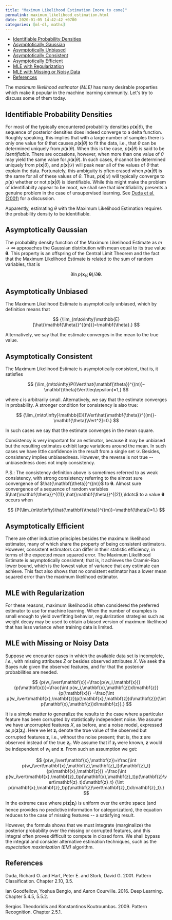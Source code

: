 ```yaml
---
title: "Maximum Likelihood Estimation [more to come]"
permalink: maximum_likelihood_estimation.html
date: 2020-01-05 14:42:42 +0700
categories: [ml-dl, maths]
---
```


- [Identifiable Probability Densities](#identifiable-probability-densities)
- [Asymptotically Gaussian](#asymptotically-gaussian)
- [Asymptotically Unbiased](#asymptotically-unbiased)
- [Asymptotically Consistent](#asymptotically-consistent)
- [Asymptotically Efficient](#asymptotically-efficient)
- [MLE with Regularization](#mle-with-regularization)
- [MLE with Missing or Noisy Data](#mle-with-missing-or-noisy-data)
- [References](#references)

The *maximum likelihood estimator (MLE)* has many desirable properties which make it popular in the machine learning
community. Let's try to discuss some of them today.

## Identifiable Probability Densities
For most of the typically encountered probability densities $p(\mathbf{x}\vert\theta)$, the sequence of posterior
densities does indeed converge to a delta function. Roughly speaking, this implies that with a large number of samples
there is only one value for $\theta$ that causes $p(\mathbf{x}\vert\theta)$ to fit the data, i.e., that $\theta$ can be
determined uniquely from $p(\mathbf{x}\vert\theta)$. When this is the case, $p(\mathbf{x}\vert\theta)$ is said to be
*identifiable*. There are occasions, however, when more than one value of $\theta$ may yield the same value for
$p(\mathbf{x}\vert\theta)$. In such cases, $\theta$ cannot be determined uniquely from $p(\mathbf{x}\vert\theta)$, and
$p(\mathbf{x}\vert\mathcal{D})$ will peak near all of the values of $\theta$ that explain the data. Fortunately, this
ambiguity is often erased when $p(\mathbf{x}\vert\theta)$ is the same for all of these values of $\theta$. Thus,
$p(\mathbf{x}\vert\mathcal{D})$ will typically converge to $p(\mathbf{x})$ whether or not $p(\mathbf{x}\vert\theta)$ is
identifiable. While this might make the problem of identifiabilty appear to be moot, we shall see that identifiability
presents a genuine problem in the case of unsupervised learning. See [Duda et al. (2001)](#references) for a discussion.

Apparently, estimating $\theta$ with the Maximum Likelihood Estimation requires the probability density to be
identifiable.

## Asymptotically Gaussian
The probability density function of the Maximum Likelihood Estimate as $m\to\infty$ approaches the Gaussian distribution
with mean equal to its true value $\mathbf{\theta}$. This property is an offspring of the Central Limit Theorem and the
fact that the Maximum Likelihood Estimate is related to the sum of random variables, that is

$$
  {\partial\ln p(\mathbf{x}_k;\mathbf{\theta})/\partial\mathbf{\theta}.}
$$

## Asymptotically Unbiased
The Maximum Likelihood Estimate is asymptotically unbiased, which by definition means that

$$
  {\lim_{m\to\infty}\mathbb{E}[\hat{\mathbf{\theta}}^{(m)}]=\mathbf{\theta}.}
$$

Alternatively, we say that the estimate converges in the mean to the true value.

## Asymptotically Consistent
The Maximum Likelihood Estimate is asymptotically consistent, that is, it satisfies

$$
  {\lim_{m\to\infty}P(\Vert\hat{\mathbf{\theta}}^{(m)}-\mathbf{\theta}\Vert\leq\epsilon)=1,}
$$

where $\epsilon$ is arbitrarily small. Alternatively, we say that the estimate converges in probability. A stronger
condition for consistency is also true:

$$
  {\lim_{m\to\infty}\mathbb{E}[(\Vert\hat{\mathbf{\theta}}^{(m)}-\mathbf{\theta}\Vert^2]=0.}
$$

In such cases we say that the estimate converges in the mean square.

Consistency is very important for an estimator, because it may be unbiased but the resulting estimates exhibit large
variations around the mean. In such cases we have little confidence in the result from a single set $\mathcal{D}$.
Besides, consistency implies unbiasedness. However, the reverse is not true -- unbiasedness does not imply consistency.

P.S.: The consistency definition above is sometimes referred to as weak consistency, with strong consistency referring
to the almost sure convergence of $\hat{\mathbf{\theta}}^{(m)}$ to $\mathbf{\theta}$. Almost sure convergence of a
sequence of random variables $\hat{\mathbf{\theta}}^{(1)},\hat{\mathbf{\theta}}^{(2)},\ldots$ to a value
$\mathbf{\theta}$ occurs when

$$
  {P(\lim_{m\to\infty}\hat{\mathbf{\theta}}^{(m)}=\mathbf{\theta})=1.}
$$

## Asymptotically Efficient
There are other inductive principles besides the maximum likelihood estimator, many of which share the property of being
consistent estimators. However, consistent estimators can differ in their statistic efficiency, in terms of the expected
mean squared error. The Maximum Likelihood Estimate is asymptotically consistent; that is, it achieves the Cramér-Rao
lower bound, which is the lowest value of variance that any estimate can achieve. This fact also shows that no
consistent estimator has a lower mean squared error than the maximum likelihood estimator.

## MLE with Regularization
For these reasons, maximum likelihood is often considered the preferred estimator to use for machine learning. When the
number of examples is small enough to yield overfitting behavior, regularization strategies such as weight decay may be
used to obtain a biased version of maximum likelihood that has less variance when training data is limited.

## MLE with Missing or Noisy Data
Suppose we encounter cases in which the available data set is incomplete, <I>i.e.</I>, with missing attributes $Z$ or
besides observed attributes $X$. We seek the Bayes rule given the observed features, and for that the posterior
probabilities are needed.

$$
  {p(w_i\vert\mathbf{x})=\frac{p(w_i,\mathbf{x})}{p(\mathbf{x})}=\frac{\int p(w_i,\mathbf{x},\mathbf{z})d\mathbf{z}}{p(\mathbf{x})}
  =\frac{\int p(w_i\vert\mathbf{x},\mathbf{z})p(\mathbf{x},\mathbf{z})d\mathbf{z}}{\int p(\mathbf{x},\mathbf{z})d\mathbf{z}}.}
$$

It is a simple matter to generalize the results to the case where a particular feature has been corrupted by
statistically independent noise. We assume we have uncorrupted features $X$, as before, and a noise model, expressed as
$p(\mathbf{z}\vert\mathbf{z}_t)$. Here we let $\mathbf{z}_t$ denote the true value of the observed but corrupted
features $\mathbf{z}$, i.e., without the noise present; that is, the $\mathbf{z}$ are observed instead of the true
$\mathbf{z}_t$. We assume that if $\mathbf{z}_t$ were known, $\mathbf{z}$ would be independent of $w_i$ and
$\mathbf{x}$. From such an assumption we get:

$$
  {p(w_i\vert\mathbf{x},\mathbf{z})=\frac{\int p(w_i\vert\mathbf{x},\mathbf{z},\mathbf{z}_t)d\mathbf{z}_t}{p(\mathbf{x},\mathbf{z})}
  =\frac{\int p(w_i\vert\mathbf{x},\mathbf{z}_t)p(\mathbf{x},\mathbf{z}_t)p(\mathbf{z}\vert\mathbf{z}_t)d\mathbf{z}_t}
  {\int p(\mathbf{x},\mathbf{z}_t)p(\mathbf{z}\vert\mathbf{z}_t)d\mathbf{z}_t}.}
$$

In the extreme case where $p(\mathbf{z}\vert\mathbf{z}_t)$ is uniform over the entire space (and hence provides no
predictive information for categorization), the equation reduces to the case of missing features -- a satisfying result.

However, the formula shows that we must integrate (marginalize) the posterior probability over the missing or corrupted
features, and this integral often proves difficult to compute in closed form. We shall bypass the integral and consider
alternative estimation techniques, such as the *expectation maximization (EM)* algorithm.

## References
Duda, Richard O. and Hart, Peter E. and Stork, David G. 2001. Pattern Classification. Chapter 2.10, 3.5.

Ian Goodfellow, Yoshua Bengio, and Aaron Courville. 2016. Deep Learning. Chapter 5.4.5, 5.5.2.

Sergios Theodoridis and Konstantinos Koutroumbas. 2009. Pattern Recognition. Chapter 2.5.1.

